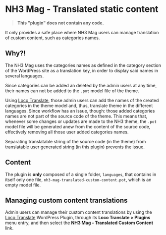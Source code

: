 # NH3 Mag - Translated static content

> **This "plugin" does not contain any code.**

It only provides a safe place where NH3 Mag users can manage translation of custom content, such as categories names.

## Why?!

The NH3 Mag uses the categories names as defined in the category section of the WordPress site as a translation key, in order to display said names in several languages.

Since categories can be added an deleted by the admin users at any time, their names can not be added to the `.pot` model file of the theme.

Using [Loco Translate][loco], those admin users can add the names of the created categories in the theme model and, thus, translate theme in the different languages. Since workflow has an issue, though: those added categories names are not part of the source code of the theme. This means that, whenever some changes or updates are made to the NH3 theme, the `.pot` model file will be generated anew from the content of the source code, effectively removing all those user added categories names.

Separating translatable string of the source code (in the theme) from translatable user generated string (in this plugin) prevents the issue.

## Content

The plugin is **only** composed of a single folder, `languages`, that contains in itself only one file, `nh3-mag-translated-custom-content.pot`, which is an empty model file.

## Managing custom content translations

Admin users can manage their custom content translations by using the [Loco Translate][loco] WordPress Plugin, through its **Loco Translate > Plugins** menu entry, and then select the **NH3 Mag - Translated Custom Content** link.

[loco]: https://wordpress.org/plugins/loco-translate/
